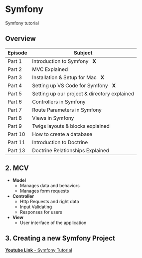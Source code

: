 # **Symfony**
Symfony tutorial

## **Overview**
| **Episode**   | **Subject** |
| ------------- |-------------|
| Part 1         | Introduction to Symfony &nbsp;&nbsp;**X**| 
| Part 2         | MVC Explained |
| Part 3         | Installation & Setup for Mac &nbsp;&nbsp;**X**|
| Part 4         | Setting up VS Code for Symfony &nbsp;&nbsp;**X**|
| Part 5         | Setting up our project & directory explained |
| Part 6         | Controllers in Symfony |
| Part 7         | Route Parameters in Symfony |
| Part 8         | Views in Symfony |
| Part 9         | Twigs layouts & blocks explained |
| Part 10        | How to create a database |
| Part 11        | Introduction to Doctrine |
| Part 13        | Doctrine Relationships Explained |

## **2. MCV**
* **Model** 
    * Manages data and behaviors
    * Manages form requests 
* **Controller** 
    * Http Requests and right data 
    * Input Validating
    * Responses for users 
* **View** 
    * User interface of the application 

## **3. Creating a new Symfony Project**








[**Youtube Link** - Symfony Tutorial ](https://www.youtube.com/watch?v=NyRWaQo1pZo) 